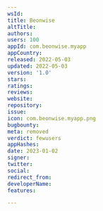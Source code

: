 ```yaml
---
wsId: 
title: Beonwise
altTitle: 
authors: 
users: 100
appId: com.beonwise.myapp
appCountry: 
released: 2022-05-03
updated: 2022-05-03
version: '1.0'
stars: 
ratings: 
reviews: 
website: 
repository: 
issue: 
icon: com.beonwise.myapp.png
bugbounty: 
meta: removed
verdict: fewusers
appHashes: 
date: 2023-01-02
signer: 
twitter: 
social: 
redirect_from: 
developerName: 
features: 

---
```


